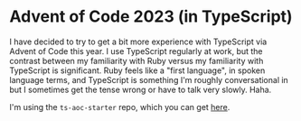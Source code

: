# Advent of Code 2023 (in TypeScript)

I have decided to try to get a bit more experience with TypeScript via Advent of Code this year. I use TypeScript regularly at work, but the contrast between my familiarity with Ruby versus my familiarity with TypeScript is significant. Ruby feels like a "first language", in spoken language terms, and TypeScript is something I'm roughly conversational in but I sometimes get the tense wrong or have to talk very slowly. Haha.

I'm using the `ts-aoc-starter` repo, which you can get [here](https://github.com/nrwl/ts-aoc-starter).
